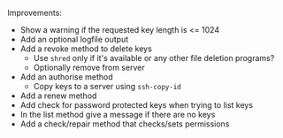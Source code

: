 
Improvements:

- Show a warning if the requested key length is <= 1024
- Add an optional logfile output
- Add a revoke method to delete keys
	- Use `shred` only if it's available or any other file deletion programs?
	- Optionally remove from server
- Add an authorise method
	- Copy keys to a server using `ssh-copy-id`
- Add a renew method
- Add check for password protected keys when trying to list keys
- In the list method give a message if there are no keys
- Add a check/repair method that checks/sets permissions
